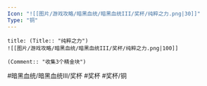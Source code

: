 ```yaml
---
Icon: "![[图片/游戏攻略/暗黑血统/暗黑血统III/奖杯/纯粹之力.png|30]]"
Type: "铜"
---
```

```ad-common-bronze-trophy
title: (Title:: "纯粹之力")
![[图片/游戏攻略/暗黑血统/暗黑血统III/奖杯/纯粹之力.png|100]]

(Comment:: "收集3个精金块")
```

#暗黑血统/暗黑血统III/奖杯 #奖杯 #奖杯/铜
